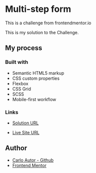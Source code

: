 # Multi-step form

This is a challenge from frontendmentor.io

This is my solution to the Challenge.

## My process

### Built with

-   Semantic HTML5 markup
-   CSS custom properties
-   Flexbox
-   CSS Grid
-   SCSS
-   Mobile-first workflow

### Links

-   [Solution URL](#)

-   [Live Site URL](https://a14313.github.io/multiStep-form/dist/)

## Author

-   [Carlo Autor - Github](https://github.com/A14313)
-   [Frontend Mentor](https://www.frontendmentor.io/profile/A14313)
